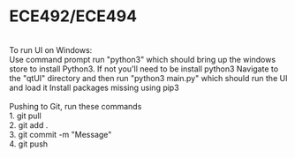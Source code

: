 # ECE492/ECE494
<br/>
To run UI on Windows: <br/>
Use command prompt
run "python3" which should bring up the windows store to install Python3. If not you'll need to be install python3
Navigate to the "qtUI" directory and then  run "python3 main.py" which should run the UI and load it
Install packages missing using pip3

<br/>
<br/>
Pushing to Git, run these commands <br/>
1. git pull <br/>
2. git add . <br/>
3. git commit -m "Message" <br/>
4. git push <br/>
